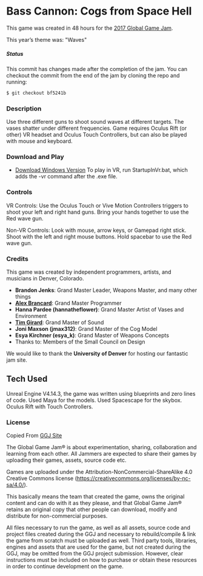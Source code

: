 # Bass Cannon: Cogs from Space Hell
This game was created in 48 hours for the [2017 Global Game Jam](http://globalgamejam.org/2017/games/bass-cannon-cogs-space-hell).

This year’s theme was: "Waves"

##### Status
This commit has changes made after the completion of the jam. You can checkout the commit from the end of the jam by cloning the repo and running:
```sh
$ git checkout bf5241b
```

### Description

Use three different guns to shoot sound waves at different targets. The vases shatter under different frequencies. Game requires Oculus Rift (or other) VR headset and Oculus Touch Controllers, but can also be played with mouse and keyboard.

### Download and Play

- [Download Windows Version](https://drive.google.com/open?id=0BwLMZrrTVyLpekVKNkpDZEJFbzA)
To play in VR, run StartupInVr.bat, which adds the -vr command after the .exe file.

### Controls

VR Controls:
Use the Oculus Touch or Vive Motion Controllers triggers to shoot your left and right hand guns.
Bring your hands together to use the Red wave gun.

Non-VR Controls:
Look with mouse, arrow keys, or Gamepad right stick. Shoot with the left and right mouse buttons.
Hold spacebar to use the Red wave gun.

### Credits
This game was created by independent programmers, artists, and musicians in Denver, Colorado.

- **Brandon Jenks**: Grand Master Leader, Weapons Master, and many other things
- **[Alex Brancard](http://lookingwestapps.com)**: Grand Master Programmer
- **Hanna Pardee (hannatheflower)**: Grand Master Artist of Vases and Environment
- **[Tim Girard](http://thetimgirard.com)**: Grand Master of Sound
- **Joni Maxson (jmax312)**: Grand Master of the Cog Model
- **Esya Kirchner (esya_k)**: Grand Master of Weapons Concepts
- Thanks to: Members of the Small Council on Design

We would like to thank the **University of Denver** for hosting our fantastic jam site.

## Tech Used
 Unreal Engine V4.14.3, the game was written using blueprints and zero lines of code. Used Maya for the models. Used Spacescape for the skybox. Oculus Rift with Touch Controllers.

### License
Copied From [GGJ Site](http://globalgamejam.org/legal-policies)

The Global Game Jam® is about experimentation, sharing, collaboration and learning from each other. All Jammers are expected to share their games by uploading their games, assets, source code etc.

Games are uploaded under the Attribution-NonCommercial-ShareAlike 4.0 Creative Commons license (https://creativecommons.org/licenses/by-nc-sa/4.0/).

This basically means the team that created the game, owns the original content and can do with it as they please, and that Global Game Jam® retains an original copy that other people can download, modify and distribute for non-commercial purposes.

All files necessary to run the game, as well as all assets, source code and project files created during the GGJ and necessary to rebuild/compile & link the game from scratch must be uploaded as well. Third party tools, libraries, engines and assets that are used for the game, but not created during the GGJ, may be omitted from the GGJ project submission. However, clear instructions must be included on how to purchase or obtain these resources in order to continue development on the game.
